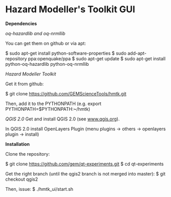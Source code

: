 Hazard Modeller's Toolkit GUI
====

**Dependencies**

*oq-hazardlib and oq-nrmllib*

You can get them on github or via apt:

  $ sudo apt-get install python-software-properties
  $ sudo add-apt-repository ppa:openquake/ppa
  $ sudo apt-get update
  $ sudo apt-get install python-oq-hazardlib python-oq-nrmllib

*Hazard Modeller Toolkit*

Get it from github:

  $ git clone https://github.com/GEMScienceTools/hmtk.git

Then, add it to the PYTHONPATH  (e.g. export PYTHONPATH=$PYTHONPATH:~/hmtk)

*QGIS 2.0*
Get and install QGIS 2.0 (see www.qgis.org).

In QGIS 2.0 install OpenLayers Plugin (menu plugins -> others -> openlayers plugin -> install)

**Installation**

Clone the repository:

  $ git clone https://github.com/gem/qt-experiments.git
  $ cd qt-experiments

Get the right branch (until the qgis2 branch is not merged into master):
  $ git checkout qgis2  

Then, issue:
  $ ./hmtk_ui/start.sh


